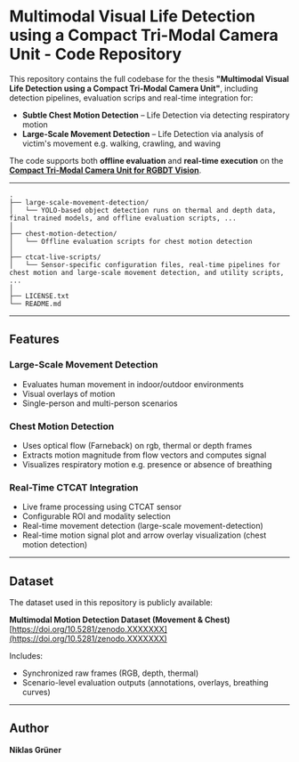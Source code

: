 # Multimodal Visual Life Detection using a Compact Tri-Modal Camera Unit - Code Repository

This repository contains the full codebase for the thesis **"Multimodal Visual Life Detection using a Compact Tri-Modal Camera Unit"**, including detection pipelines, evaluation scrips and real-time integration for:

- **Subtle Chest Motion Detection** – Life Detection via detecting respiratory motion   
- **Large-Scale Movement Detection** – Life Detection via analysis of victim's movement e.g. walking, crawling, and waving

The code supports both **offline evaluation** and **real-time execution** on the **[Compact Tri-Modal Camera Unit for RGBDT Vision](https://dl.acm.org/doi/fullHtml/10.1145/3523111.3523116)**.


---
```
.
├── large-scale-movement-detection/
│   └── YOLO-based object detection runs on thermal and depth data, final trained models, and offline evaluation scripts, ...
│
├── chest-motion-detection/
│   └── Offline evaluation scripts for chest motion detection
│
├── ctcat-live-scripts/
│   └── Sensor-specific configuration files, real-time pipelines for chest motion and large-scale movement detection, and utility scripts, ...
│
├── LICENSE.txt
└── README.md
```

---

## Features

### Large-Scale Movement Detection
- Evaluates human movement in indoor/outdoor environments
- Visual overlays of motion 
- Single-person and multi-person scenarios

### Chest Motion Detection
- Uses optical flow (Farneback) on rgb, thermal or depth frames
- Extracts motion magnitude from flow vectors and computes signal
- Visualizes respiratory motion e.g. presence or absence of breathing

### Real-Time CTCAT Integration
- Live frame processing using CTCAT sensor
- Configurable ROI and modality selection
- Real-time movement detection (large-scale movement-detection)
- Real-time motion signal plot and arrow overlay visualization (chest motion detection)

---

## Dataset

The dataset used in this repository is publicly available:

 **Multimodal Motion Detection Dataset (Movement & Chest)**  
 [https://doi.org/10.5281/zenodo.XXXXXXX](https://doi.org/10.5281/zenodo.XXXXXXX)

Includes:
- Synchronized raw frames (RGB, depth, thermal)
- Scenario-level evaluation outputs (annotations, overlays, breathing curves)

---

## Author

**Niklas Grüner**  

